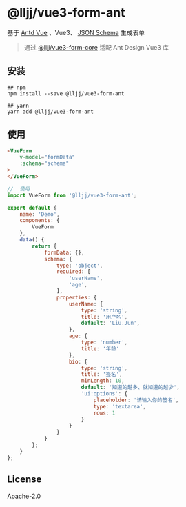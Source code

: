 # @lljj/vue3-form-ant

基于 [Antd Vue](https://2x.antdv.com/components/overview-cn/) 、Vue3、 [JSON Schema](https://json-schema.org/understanding-json-schema/index.html) 生成表单

> 通过 [@lljj/vue3-form-core](https://github.com/lljj-x/vue-json-schema-form/tree/master/packages/lib/vue3/vue3-core) 适配 Ant Design Vue3 库

## 安装

```ssh
## npm
npm install --save @lljj/vue3-form-ant

## yarn
yarn add @lljj/vue3-form-ant
```

## 使用
```html
<VueForm
    v-model="formData"
    :schema="schema"
>
</VueForm>
```

```js
//  使用
import VueForm from '@lljj/vue3-form-ant';

export default {
    name: 'Demo',
    components: {
        VueForm
    },
    data() {
        return {
            formData: {},
            schema: {
                type: 'object',
                required: [
                    'userName',
                    'age',
                ],
                properties: {
                    userName: {
                        type: 'string',
                        title: '用户名',
                        default: 'Liu.Jun',
                    },
                    age: {
                        type: 'number',
                        title: '年龄'
                    },
                    bio: {
                        type: 'string',
                        title: '签名',
                        minLength: 10,
                        default: '知道的越多、就知道的越少',
                        'ui:options': {
                            placeholder: '请输入你的签名',
                            type: 'textarea',
                            rows: 1
                        }
                    }
                }
            }
        };
    }
};
```

## License
Apache-2.0
